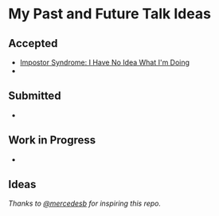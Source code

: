 # My Past and Future Talk Ideas

## Accepted
* [Impostor Syndrome: I Have No Idea What I'm Doing](./TechSkills/ImpostorSyndrome-NoIdea.md)
* 

## Submitted
* 

## Work in Progress
* 

## Ideas



*Thanks to [@mercedesb](https://github.com/mercedesb) for inspiring this repo.*
